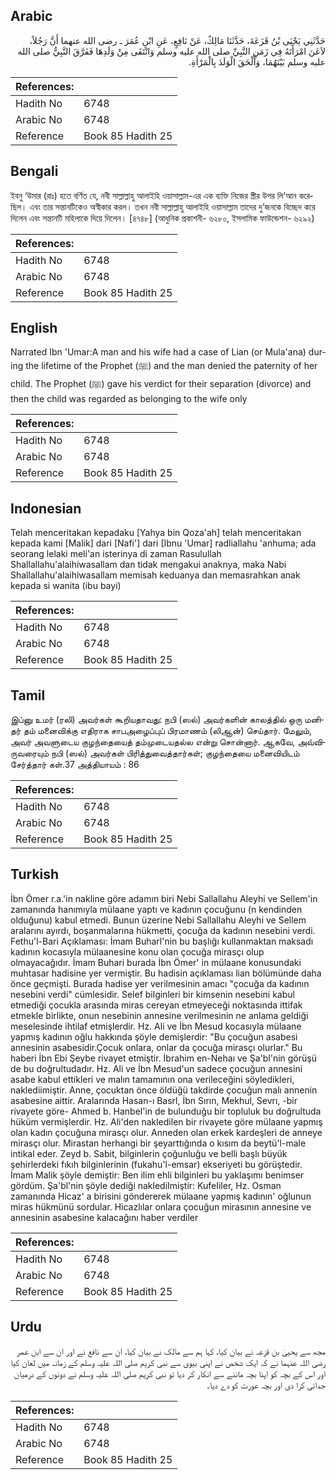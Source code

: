 ## Arabic


<div dir="rtl" lang="ar" style={{fontSize:'larger',backgroundColor:'#f8f9fa',padding:20}}>
حَدَّثَنِي يَحْيَى بْنُ قَزَعَةَ، حَدَّثَنَا مَالِكٌ، عَنْ نَافِعٍ، عَنِ ابْنِ عُمَرَ ـ رضى الله عنهما أَنَّ رَجُلاً، لاَعَنَ امْرَأَتَهُ فِي زَمَنِ النَّبِيِّ صلى الله عليه وسلم وَانْتَفَى مِنْ وَلَدِهَا فَفَرَّقَ النَّبِيُّ صلى الله عليه وسلم بَيْنَهُمَا، وَأَلْحَقَ الْوَلَدَ بِالْمَرْأَةِ‏.‏
</div>
<div style={{backgroundColor:'#f8f9fa',padding:20, marginBottom: 10}}><table> <thead> <tr> <th>References:</th> <th></th> </tr> </thead> <tbody><tr><td>Hadith No</td><td>6748</td></tr><tr><td>Arabic No</td><td>6748</td></tr><tr><td>Reference</td><td>Book 85 Hadith 25</td></tr></tbody></table></div>

## Bengali


<div dir="ltr" lang="bn" style={{fontSize:'larger',backgroundColor:'#f8f9fa',padding:20}}>
ইবনু ‘উমার (রাঃ) হতে বর্ণিত যে, নবী সাল্লাল্লাহু আলাইহি ওয়াসাল্লাম-এর এক ব্যক্তি নিজের স্ত্রীর উপর লি‘আন করেছিল। এবং তার সন্তানটিকেও অস্বীকার করল। তখন নবী সাল্লাল্লাহু আলাইহি ওয়াসাল্লাম তাদের দু’জনকে বিচ্ছেদ করে দিলেন এবং সন্তানটি মহিলাকে দিয়ে দিলেন। [৪৭৪৮] (আধুনিক প্রকাশনী- ৬২৮০, ইসলামিক ফাউন্ডেশন- ৬২৯২)
</div>
<div style={{backgroundColor:'#f8f9fa',padding:20, marginBottom: 10}}><table> <thead> <tr> <th>References:</th> <th></th> </tr> </thead> <tbody><tr><td>Hadith No</td><td>6748</td></tr><tr><td>Arabic No</td><td>6748</td></tr><tr><td>Reference</td><td>Book 85 Hadith 25</td></tr></tbody></table></div>

## English


<div dir="ltr" lang="en" style={{fontSize:'larger',backgroundColor:'#f8f9fa',padding:20}}>
Narrated Ibn 'Umar:A man and his wife had a case of Lian (or Mula'ana) during the lifetime of the Prophet (ﷺ) and the man denied the paternity of her child. The Prophet (ﷺ) gave his verdict for their separation (divorce) and then the child was regarded as belonging to the wife only
</div>
<div style={{backgroundColor:'#f8f9fa',padding:20, marginBottom: 10}}><table> <thead> <tr> <th>References:</th> <th></th> </tr> </thead> <tbody><tr><td>Hadith No</td><td>6748</td></tr><tr><td>Arabic No</td><td>6748</td></tr><tr><td>Reference</td><td>Book 85 Hadith 25</td></tr></tbody></table></div>

## Indonesian


<div dir="ltr" lang="id" style={{fontSize:'larger',backgroundColor:'#f8f9fa',padding:20}}>
Telah menceritakan kepadaku [Yahya bin Qoza'ah] telah menceritakan kepada kami [Malik] dari [Nafi'] dari [Ibnu 'Umar] radliallahu 'anhuma; ada seorang lelaki meli'an isterinya di zaman Rasulullah Shallallahu'alaihiwasallam dan tidak mengakui anaknya, maka Nabi Shallallahu'alaihiwasallam memisah keduanya dan memasrahkan anak kepada si wanita (ibu bayi)
</div>
<div style={{backgroundColor:'#f8f9fa',padding:20, marginBottom: 10}}><table> <thead> <tr> <th>References:</th> <th></th> </tr> </thead> <tbody><tr><td>Hadith No</td><td>6748</td></tr><tr><td>Arabic No</td><td>6748</td></tr><tr><td>Reference</td><td>Book 85 Hadith 25</td></tr></tbody></table></div>

## Tamil


<div dir="ltr" lang="ta" style={{fontSize:'larger',backgroundColor:'#f8f9fa',padding:20}}>
இப்னு உமர் (ரலி) அவர்கள் கூறியதாவது: நபி (ஸல்) அவர்களின் காலத்தில் ஒரு மனிதர் தம் மனைவிக்கு எதிராக சாபஅழைப்புப் பிரமாணம் (லிஆன்) செய்தார். மேலும், அவர் அவளுடைய குழந்தையைத் தம்முடையதல்ல என்று சொன்னார். ஆகவே, அவ்விருவரையும் நபி (ஸல்) அவர்கள் பிரித்துவைத்தார்கள்; குழந்தையை மனைவியிடம் சேர்த்தார் கள்.37 அத்தியாயம் : 86
</div>
<div style={{backgroundColor:'#f8f9fa',padding:20, marginBottom: 10}}><table> <thead> <tr> <th>References:</th> <th></th> </tr> </thead> <tbody><tr><td>Hadith No</td><td>6748</td></tr><tr><td>Arabic No</td><td>6748</td></tr><tr><td>Reference</td><td>Book 85 Hadith 25</td></tr></tbody></table></div>

## Turkish


<div dir="ltr" lang="tr" style={{fontSize:'larger',backgroundColor:'#f8f9fa',padding:20}}>
İbn Ömer r.a.'in nakline göre adamın biri Nebi Sallallahu Aleyhi ve Sellem'in zamanında hanımıyla mülaane yaptı ve kadının çocuğunu (n kendinden olduğunu) kabul etmedi. Bunun üzerine Nebi Sallallahu Aleyhi ve Sellem aralarını ayırdı, boşanmalarına hükmetti, çocuğa da kadının nesebini verdi. Fethu'l-Bari Açıklaması: İmam Buharl'nin bu başlığı kullanmaktan maksadı kadının kocasıyla mülaanesine konu olan çocuğa mirasçı olup olmayacağıdır. İmam Buhari burada İbn Ömer' in mülaane konusundaki muhtasar hadisine yer vermiştir. Bu hadisin açıklaması lian bölümünde daha önce geçmişti. Burada hadise yer verilmesinin amacı "çocuğa da kadının nesebini verdi" cümlesidir. Selef bilginleri bir kimsenin nesebini kabul etmediği çocukla arasında miras cereyan etmeyeceği noktasında ittifak etmekle birlikte, onun nesebinin annesine verilmesinin ne anlama geldiği meselesinde ihtilaf etmişlerdir. Hz. Ali ve İbn Mesud kocasıyla mülaane yapmış kadının oğlu hakkında şöyle demişlerdir: "Bu çocuğun asabesi annesinin asabesidir.Çocuk onlara, onlar da çocuğa mirasçı olurlar." Bu haberi İbn Ebi Şeybe rivayet etmiştir. İbrahim en-Nehaı ve Şa'bl'nin görüşü de bu doğrultudadır. Hz. Ali ve İbn Mesud'un sadece çocuğun annesini asabe kabul ettikleri ve malın tamamının ona verileceğini söyledikleri, naklediimiştir. Anne, çocuktan önce öldüğü takdirde çocuğun malı annenin asabesine aittir. Aralarında Hasan-ı Basrl, İbn Sırın, Mekhul, Sevrı, -bir rivayete göre- Ahmed b. Hanbel'in de bulunduğu bir topluluk bu doğrultuda hüküm vermişlerdir. Hz. Ali'den nakledilen bir rivayete göre mülaane yapmış olan kadın çocuğuna mirasçı olur. Anneden olan erkek kardeşleri de anneye mirasçı olur. Mirastan herhangi bir şeyarttığında o kısım da beytü'l-male intikal eder. Zeyd b. Sabit, bilginlerin çoğunluğu ve belli başlı büyük şehirlerdeki fıkıh bilginlerinin (fukahu'l-emsar) ekseriyeti bu görüştedir. İmam Malik şöyle demiştir: Ben ilim ehli bilginleri bu yaklaşımı benimser gördüm. Şa'bl'nin şöyle dediği naklediImiştir: KufeIiler, Hz. Osman zamanında Hicaz' a birisini göndererek mülaane yapmış kadının' oğlunun miras hükmünü sordular. Hicazlılar onlara çocuğun mirasının annesine ve annesinin asabesine kalacağını haber verdiler
</div>
<div style={{backgroundColor:'#f8f9fa',padding:20, marginBottom: 10}}><table> <thead> <tr> <th>References:</th> <th></th> </tr> </thead> <tbody><tr><td>Hadith No</td><td>6748</td></tr><tr><td>Arabic No</td><td>6748</td></tr><tr><td>Reference</td><td>Book 85 Hadith 25</td></tr></tbody></table></div>

## Urdu


<div dir="rtl" lang="ur" style={{fontSize:'larger',backgroundColor:'#f8f9fa',padding:20}}>
مجھ سے یحییٰ بن قزعہ نے بیان کیا، کہا ہم سے مالک نے بیان کیا، ان سے نافع نے اور ان سے ابن عمر رضی اللہ عنہما نے کہ ایک شخص نے اپنی بیوی سے نبی کریم صلی اللہ علیہ وسلم کے زمانہ میں لعان کیا اور اس کے بچہ کو اپنا بچہ ماننے سے انکار کر دیا تو نبی کریم صلی اللہ علیہ وسلم نے دونوں کے درمیان جدائی کرا دی اور بچہ عورت کو دے دیا۔
</div>
<div style={{backgroundColor:'#f8f9fa',padding:20, marginBottom: 10}}><table> <thead> <tr> <th>References:</th> <th></th> </tr> </thead> <tbody><tr><td>Hadith No</td><td>6748</td></tr><tr><td>Arabic No</td><td>6748</td></tr><tr><td>Reference</td><td>Book 85 Hadith 25</td></tr></tbody></table></div>